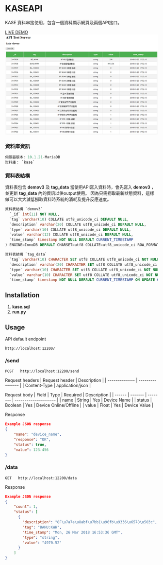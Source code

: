 # KASEAPI

KASE 資料串接使用，包含一個資料顯示網頁及兩個API接口。

[LIVE DEMO][demo_link]
![Dashboard][screenshot]

### 資料庫資訊

```sql
伺服器版本: 10.1.21-MariaDB
資料庫： `kase`
```

### 資料表結構

資料表包含 **demov3** 及 **tag_data**
當使用API寫入資料時，會先寫入 **demov3** ，並更新 **tag_data** 內的資訊以供output使用。
因為只需撈取最新狀態資料，這樣做可以大大減低撈取資料時系統的消耗及提升反應速度。

```sql
資料表結構 `demov3`
  `_id` int(11) NOT NULL,
  `tag` varchar(10) COLLATE utf8_unicode_ci DEFAULT NULL,
  `description` varchar(20) COLLATE utf8_unicode_ci DEFAULT NULL,
  `type` varchar(10) COLLATE utf8_unicode_ci DEFAULT NULL,
  `value` varchar(12) COLLATE utf8_unicode_ci DEFAULT NULL,
  `time_stamp` timestamp NOT NULL DEFAULT CURRENT_TIMESTAMP
) ENGINE=InnoDB DEFAULT CHARSET=utf8 COLLATE=utf8_unicode_ci ROW_FORMAT=COMPACT;
```

```sql
資料表結構 `tag_data`
  `tag` varchar(10) CHARACTER SET utf8 COLLATE utf8_unicode_ci NOT NULL,
  `description` varchar(20) CHARACTER SET utf8 COLLATE utf8_unicode_ci NOT NULL,
  `type` varchar(10) CHARACTER SET utf8 COLLATE utf8_unicode_ci NOT NULL,
  `value` varchar(10) CHARACTER SET utf8 COLLATE utf8_unicode_ci NOT NULL,
  `time_stamp` timestamp NOT NULL DEFAULT CURRENT_TIMESTAMP ON UPDATE CURRENT_TIMESTAMP
```

## Installation

1. **kase.sql** 
2. **run.py**

## Usage

API default endpoint

```
http://localhost:12200/
```

### /send
```
POST   http://localhost:12200/send
```
Request headers
| Request header | Description      |
| -------------- | ---------------- |
| Content-Type   | application/json |

Request body
| Field  | Type    | Required | Description           |
| ------ | ------- | -------- | --------------------- |
| name   | String  | Yes      | Device Name           |
| status | Boolean | Yes      | Device Online/Offline |
| value  | Float   | Yes      | Device Value          |

Response
```JSON
Example JSON response
{
    "name": "device_name",
    "response": "OK",
    "status": true,
    "value": 123.456
} 
```

### /data
```
GET   http://localhost:12200/data
```
Response
```JSON
Example JSON response
{
    "count": 1,
    "status": [
      {
        "description": "8F\u7a7a\u8abf\u7bb1\u96fb\u9336\u6578\u503c", 
        "tag": "8AHU:KWH", 
        "time_stamp": "Mon, 26 Mar 2018 16:53:36 GMT", 
        "type": "string", 
        "value": "4970.52"
      }
    ]
} 
```



[demo_link]:http://997052ba.ap.ngrok.io "LIVE DEMO"
[screenshot]:https://raw.githubusercontent.com/mkbs1419/KASEAPI/master/pic/175229.png "資料檢視器"